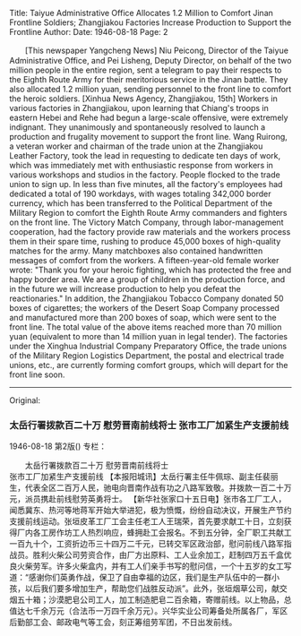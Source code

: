 Title: Taiyue Administrative Office Allocates 1.2 Million to Comfort Jinan Frontline Soldiers; Zhangjiakou Factories Increase Production to Support the Frontline
Author:
Date: 1946-08-18
Page: 2

　　[This newspaper Yangcheng News] Niu Peicong, Director of the Taiyue Administrative Office, and Pei Lisheng, Deputy Director, on behalf of the two million people in the entire region, sent a telegram to pay their respects to the Eighth Route Army for their meritorious service in the Jinan battle. They also allocated 1.2 million yuan, sending personnel to the front line to comfort the heroic soldiers.
    [Xinhua News Agency, Zhangjiakou, 15th] Workers in various factories in Zhangjiakou, upon learning that Chiang's troops in eastern Hebei and Rehe had begun a large-scale offensive, were extremely indignant. They unanimously and spontaneously resolved to launch a production and frugality movement to support the front line. Wang Ruirong, a veteran worker and chairman of the trade union at the Zhangjiakou Leather Factory, took the lead in requesting to dedicate ten days of work, which was immediately met with enthusiastic response from workers in various workshops and studios in the factory. People flocked to the trade union to sign up. In less than five minutes, all the factory's employees had dedicated a total of 190 workdays, with wages totaling 342,000 border currency, which has been transferred to the Political Department of the Military Region to comfort the Eighth Route Army commanders and fighters on the front line. The Victory Match Company, through labor-management cooperation, had the factory provide raw materials and the workers process them in their spare time, rushing to produce 45,000 boxes of high-quality matches for the army. Many matchboxes also contained handwritten messages of comfort from the workers. A fifteen-year-old female worker wrote: "Thank you for your heroic fighting, which has protected the free and happy border area. We are a group of children in the production force, and in the future we will increase production to help you defeat the reactionaries." In addition, the Zhangjiakou Tobacco Company donated 50 boxes of cigarettes; the workers of the Desert Soap Company processed and manufactured more than 200 boxes of soap, which were sent to the front line. The total value of the above items reached more than 70 million yuan (equivalent to more than 14 million yuan in legal tender). The factories under the Xinghua Industrial Company Preparatory Office, the trade unions of the Military Region Logistics Department, the postal and electrical trade unions, etc., are currently forming comfort groups, which will depart for the front line soon.



<hr /> 

Original: 


### 太岳行署拨款百二十万  慰劳晋南前线将士  张市工厂加紧生产支援前线

1946-08-18
第2版()
专栏：

　　太岳行署拨款百二十万
    慰劳晋南前线将士         
    张市工厂加紧生产支援前线
    【本报阳城讯】太岳行署主任牛佩琮、副主任裴丽生，代表全区二百万人民，驰电向晋南作战有功之八路军致敬。并拨款一百二十万元，派员携赴前线慰劳英勇将士。
    【新华社张家口十五日电】张市各工厂工人，闻悉冀东、热河等地蒋军开始大举进犯，极为愤慨，纷纷自动决议，开展生产节约支援前线运动。张垣皮革工厂工会主任老工人王瑞荣，首先要求献工十日，立刻获得厂内各工房作坊工人热烈响应，蜂拥赴工会报名。不到五分钟，全厂职工共献工一百九十个，工资折边币三十四万二千元，已转交军区政治部，慰问前线八路军指战员。胜利火柴公司劳资合作，由厂方出原料、工人业余加工，赶制四万五千盒优良火柴劳军。许多火柴盒内，并有工人们亲手书写的慰问信，一个十五岁的女工写道：“感谢你们英勇作战，保卫了自由幸福的边区，我们是生产队伍中的一群小孩，以后我们要多增加生产，帮助您们战胜反动派”。此外，张垣烟草公司，献交烟五十箱；沙漠肥皂公司工人，加工制造肥皂二百余箱，寄赠前线。以上物品，总值达七千余万元（合法币一万四千余万元）。兴华实业公司筹备处所属各厂，军区后勤部工会、邮政电气等工会，刻正筹组劳军团，不日出发前线。
